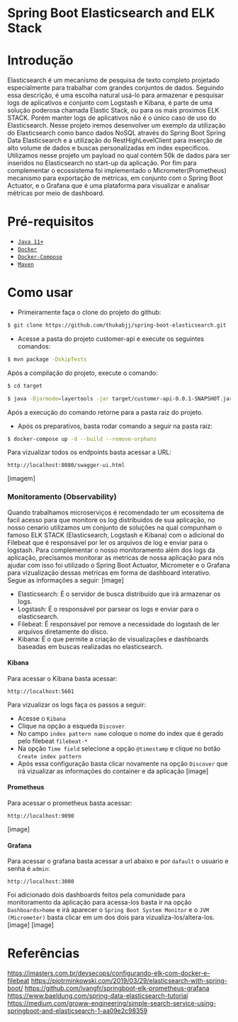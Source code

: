 # Spring Boot Elasticsearch and ELK Stack




# Introdução
Elasticsearch é um mecanismo de pesquisa de texto completo projetado especialmente para trabalhar com grandes conjuntos de dados. Seguindo essa descrição, é uma escolha natural usá-lo para armazenar e pesquisar logs de aplicativos e conjunto com Logstash e Kibana, é parte de uma solução poderosa chamada Elastic Stack, ou para os mais proximos ELK STACK. Porém manter logs de aplicativos não é o único caso de uso do Elasticsearch. Nesse projeto iremos desenvolver um exemplo da utilização do Elasticsearch como banco dados NoSQL através do Spring Boot Spring Data Elasticsearch e a utilização do RestHighLevelClient para inserção de alto volume de dados e buscas personalizadas em index especificos. Utilizamos nesse projeto um payload no qual contém 50k de dados para ser inseridos no Elasticsearch no start-up da aplicação. Por fim para complementar o ecossistema foi implementado o Micrometer(Prometheus) mecanismo para exportação de métricas, em conjunto com o Spring Boot Actuator,  e o Grafana que é uma plataforma para visualizar e analisar métricas por meio de dashboard.

# Pré-requisitos
- [`Java 11+`](https://www.oracle.com/java/technologies/javase-jdk11-downloads.html)
- [`Docker`](https://www.docker.com/)
- [`Docker-Compose`](https://docs.docker.com/compose/install/)
- [`Maven`](https://maven.apache.org/download.cgi)

# Como usar
- Primeiramente faça o clone do projeto do github:
```sh
$ git clone https://github.com/thukabjj/spring-boot-elasticsearch.git
``` 

- Acesse a pasta do projeto customer-api e execute os seguintes comandos:
```sh
$ mvn package -DskipTests
``` 

Após a compilação do projeto, execute o comando:
```sh
$ cd target
``` 
```sh
$ java -Djarmode=layertools -jar target/customer-api-0.0.1-SNAPSHOT.jar extract
``` 
Após a execução do comando retorne para a pasta raiz do projeto.

- Após os preparativos, basta rodar comando a seguir na pasta raiz:
```sh
$ docker-compose up -d --build --remove-orphans
``` 
Para vizualizar todos os endpoints basta acessar a URL:
```
http://localhost:8080/swagger-ui.html
```
[imagem]
### Monitoramento (Observability)
Quando trabalhamos microserviços é recomendado ter um ecossitema de facil acesso para que monitore os log distribuidos de sua aplicação, no nosso cenario utilizamos um conjunto de soluções na qual compunham o famoso ELK STACK (Elasticsearch, Logstash e Kibana) com o adicional do Filebeat que é responsável por ler os arquivos de log e enviar para o logstash. Para complementar o nosso monitoramento além dos logs da aplicação, precisamos monitorar as metricas de nossa aplicação para nós ajudar com isso foi utilizado o Spring Boot Actuator, Micrometer e o Grafana para vizualização dessas metricas em forma de dashboard interativo. Segue as informações a seguir:
[image]
 - Elasticsearch: É o servidor de busca distribuído que irá armazenar os logs. 
 - Logstash: É o responsável por parsear os logs e enviar para o elasticsearch.
 - Filebeat: É responsável por remove a necessidade do logstash de ler arquivos diretamente do disco.
 - Kibana: É o que permite a criação de visualizações e dashboards baseadas em buscas realizadas no elasticsearch. 

#### Kibana
Para acessar o Kibana basta acessar: 
```
http://localhost:5601
```
Para vizualizar os logs faça os passos a seguir:
*  Acesse o `Kibana`
*  Clique na opção a esqueda `Discover`
*  No campo `index pattern name` coloque o nome do index que é gerado pelo filebeat `filebeat-*`
*  Na opção `Time field` selecione a opção `@timestamp` e clique no botão `Create index pattern`
*  Após essa configuração basta clicar novamente na opção `Discover` que irá vizualizar as informações do container e da aplicação
[image]

#### Prometheus
Para acessar o prometheus basta acessar:
```
http://localhost:9090
```
[image]

#### Grafana
Para acessar o grafana basta acessar a url abaixo e por `dafault` o usuario e senha é `admin`:
```
http://localhost:3000
```
Foi adicionado dois dashboards feitos pela comunidade para monitoramento da aplicação para acessa-los basta ir na opção `Dashboards>home`
e irá aparecer o `Spring Boot System Monitor` e o `JVM (Micrometer)` basta clicar em um dos dois para vizualiza-los/altera-los.
[image]
[image]

# Referências
https://imasters.com.br/devsecops/configurando-elk-com-docker-e-filebeat
https://piotrminkowski.com/2019/03/29/elasticsearch-with-spring-boot/
https://github.com/ivangfr/springboot-elk-prometheus-grafana
https://www.baeldung.com/spring-data-elasticsearch-tutorial
https://medium.com/groww-engineering/simple-search-service-using-springboot-and-elasticsearch-1-aa09e2c98359
